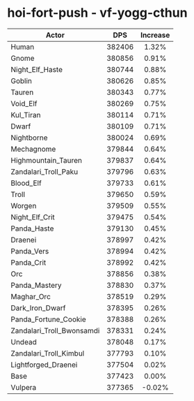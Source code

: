 # hoi-fort-push - vf-yogg-cthun
| Actor | DPS | Increase |
|---|:---:|:---:|
|Human|382406|1.32%|
|Gnome|380856|0.91%|
|Night_Elf_Haste|380744|0.88%|
|Goblin|380626|0.85%|
|Tauren|380343|0.77%|
|Void_Elf|380269|0.75%|
|Kul_Tiran|380114|0.71%|
|Dwarf|380109|0.71%|
|Nightborne|380024|0.69%|
|Mechagnome|379844|0.64%|
|Highmountain_Tauren|379837|0.64%|
|Zandalari_Troll_Paku|379796|0.63%|
|Blood_Elf|379733|0.61%|
|Troll|379650|0.59%|
|Worgen|379509|0.55%|
|Night_Elf_Crit|379475|0.54%|
|Panda_Haste|379130|0.45%|
|Draenei|378997|0.42%|
|Panda_Vers|378994|0.42%|
|Panda_Crit|378992|0.42%|
|Orc|378856|0.38%|
|Panda_Mastery|378830|0.37%|
|Maghar_Orc|378519|0.29%|
|Dark_Iron_Dwarf|378395|0.26%|
|Panda_Fortune_Cookie|378388|0.26%|
|Zandalari_Troll_Bwonsamdi|378331|0.24%|
|Undead|378048|0.17%|
|Zandalari_Troll_Kimbul|377793|0.10%|
|Lightforged_Draenei|377504|0.02%|
|Base|377423|0.00%|
|Vulpera|377365|-0.02%|
